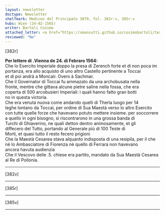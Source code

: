 ```yaml
---
layout: newsletter
doctype: Newsletter
shelfmark: Mediceo del Principato 3079, fol. 382r-v, 385r-v
hubs: Wien (24-02-1565)
writer: Bartoli Cosimo
attached_letter: <a href="https://smansutti.github.io/cosimobartoli/texts/2977_048/">2977_048</a>
reviewed: "No"
---
```


[382r]  
  
  
<strong>Per lettere di .Vienna de 24. di Febraro 1564:</strong>  
Che lo Esercito Imperiale doppo la presa di Zerench forte et di non poca im  
portanza, era allo acquisto di uno altro Castello pertinente a Toccai  
et di poi andrà a Moncair. Overo à Sachmar.  
Che il Governator di Toccai fu ammazato da una archobusata nella  
fronte, mentre che gittava alcune pietre saline nella fossa, che era  
coperta di 500 arcobusieri Imperiali: i quali hanno fatto gran botti  
no in questa victoria.  
Che era venuta nuova come andando quelli di Therla luogo per 14  
leghe lontano da Toccai, per ordine di Sua Maestà verso lo altro Esercito  
con tutte quelle forze che havevano potuto mettere insieme. per soccorrere  
a quello in ogni bisogno, si riscontrarono in una grossa banda di  
Turchi di Ghiaverino, ne quali detton dentro animosamente, et gli  
diffecero del Tutto, portando al Generale più di 100 Teste di  
Morti, et quasi tutto il resto fecero prigioni  
Che la Maestà Cesarea stava alquanto indisposta di una resipila, per il che  
nè lo Ambasciatore di Fiorenza nè quello di Ferrara non havevano  
ancora havuta audienzia  
Che il Vescovo delle .5. chiese era partito, mandato da Sua Maestà Cesarea  
al Re di Pollonia.  
  
---  

[382v]  
  
  
  
---  

[385r]  
  
  
  
---  

[385v]  
  
  
  
---  


